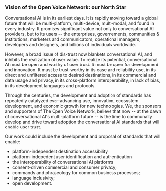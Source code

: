 ### Vision of the Open Voice Network: our North Star ###

Conversational AI is in its earliest days.  It is rapidly moving toward a global future that will be multi-platform, multi-device,  multi-modal, and found in every industry.  It promises significant value not only to conversational AI providers, but to its users -- the enterprises, governements, communities & institutions, marketers and communicators, operational managers, developers and designers, and billions of individuals worldwide.

However, a broad issue of dis-trust now blankets conversational AI, and inhibits the realization of user value.  To realize its potential, conversational AI must be open and worthy of user trust.  It must be open for development and innovation.  It must be trust-worthy in its ease and reliability use, in its direct and unfiltered access to desired destinations, in its commercial and data usage and privacy, in its cross-platform interoperability, in lack of bias, in its development languages and protocols.  

Through the centuries, the development and adoption of standards has repeatedly catalyzed ever-advancing use, innovation, ecosystem development, and economic growth for new technologies.  We, the sponsors and supporters of The Open Voice Network, believe that now -- at the dawn of conversational AI's multi-platform future -- is the time to communally develop and drive toward adoption the conversational AI standards that will enable user trust.  

Our work could include the development and proposal of standards that will enable:
- platform-independent destination accessibility
- platform-indepedent user identification and authentication
- the interoperability of conversational AI platforms
- consent-driven commercial and consumer privacy; 
- commands and phraseology for common business processes;
- language inclusivity;
- open development. 

###

